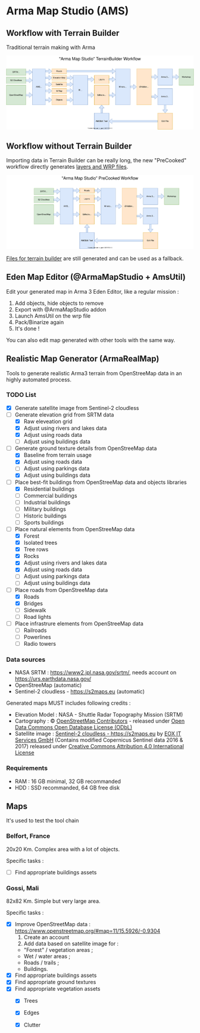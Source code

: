 # Arma Map Studio (AMS)

## Workflow with Terrain Builder

Traditional terrain making with Arma

![Workflow](./docs/workflow-tb.svg)

## Workflow without Terrain Builder

Importing data in Terrain Builder can be really long, the new "PreCooked" workflow directly generates [layers and WRP files](./docs/files.md).

![Workflow](./docs/workflow-precooked.svg)

[Files for terrain builder](./docs/files.md) are still generated and can be used as a fallback.

## Eden Map Editor (@ArmaMapStudio + AmsUtil)

Edit your generated map in Arma 3 Eden Editor, like a regular mission : 
1. Add objects, hide objects to remove
2. Export with @ArmaMapStudio addon
3. Launch AmsUtil on the wrp file
4. Pack/Binarize again
5. It's done !

You can also edit map generated with other tools with the same way.

## Realistic Map Generator (ArmaRealMap)
Tools to generate realistic Arma3 terrain from OpenStreeMap data in an highly automated process.

### TODO List

  - [x] Generate satellite image from Sentinel-2 cloudless
  - [ ] Generate elevation grid from SRTM data
    - [x] Raw eleveation grid
    - [x] Adjust using rivers and lakes data
    - [x] Adjust using roads data
    - [ ] Adjust using buildings data
  - [ ] Generate ground texture details from OpenStreeMap data
    - [x] Baseline from terrain usage
    - [x] Adjust using roads data
    - [ ] Adjust using parkings data
    - [x] Adjust using buildings data
  - [ ] Place best-fit buildings from OpenStreeMap data and objects libraries
    - [x] Residential buildings
    - [ ] Commercial buildings
    - [ ] Industrial buildings
    - [ ] Military buildings
    - [ ] Historic buildings
    - [ ] Sports buildings
  - [ ] Place natural elements from OpenStreeMap data
    - [x] Forest
    - [x] Isolated trees
    - [x] Tree rows
    - [x] Rocks
    - [x] Adjust using rivers and lakes data
    - [x] Adjust using roads data
    - [ ] Adjust using parkings data
    - [ ] Adjust using buildings data
  - [ ] Place roads from OpenStreeMap data
    - [x] Roads
    - [x] Bridges
    - [ ] Sidewalk
    - [ ] Road lights
  - [ ] Place infrastrure elements  from OpenStreeMap data
    - [ ] Railroads
    - [ ] Powerlines
    - [ ] Radio towers

### Data sources

  - NASA SRTM : https://www2.jpl.nasa.gov/srtm/, needs account on https://urs.earthdata.nasa.gov/
  - OpenStreeMap (automatic)
  - Sentinel-2 cloudless - https://s2maps.eu (automatic)
  
Generated maps MUST includes following credits :
  - Elevation Model : NASA - Shuttle Radar Topography Mission (SRTM)
  - Cartography : © <a href="https://www.openstreetmap.org/copyright">OpenStreetMap Contributors</a> - released under <a href="https://opendatacommons.org/licenses/odbl/">Open Data Commons Open Database License (ODbL)</a> 
  - Satellite image : <a xmlns:dct="http://purl.org/dc/terms/" href="https://s2maps.eu" property="dct:title">Sentinel-2 cloudless - https://s2maps.eu</a> by <a xmlns:cc="http://creativecommons.org/ns#" href="https://eox.at" property="cc:attributionName" rel="cc:attributionURL">EOX IT Services GmbH</a> (Contains modified Copernicus Sentinel data 2016 &amp; 2017) released under <a rel="license" href="https://creativecommons.org/licenses/by/4.0/">Creative Commons Attribution 4.0 International License</a>

### Requirements

  - RAM : 16 GB minimal, 32 GB recommanded
  - HDD : SSD recommanded, 64 GB free disk
  
## Maps

It's used to test the tool chain

### Belfort, France

20x20 Km. Complex area with a lot of objects.

Specific tasks : 
  - [ ] Find appropriate buildings assets

### Gossi, Mali

82x82 Km. Simple but very large area.

Specific tasks :
  - [x] Improve OpenStreetMap data : https://www.openstreetmap.org/#map=11/15.5926/-0.9304
    1. Create an account
    2. Add data based on satellite image for :
      - "Forest" / vegetation areas ;
      - Wet / water areas ;
      - Roads / trails ;
      - Buildings.
  - [x] Find appropriate buildings assets
  - [x] Find appropriate ground textures
  - [x] Find appropriate vegetation assets
    - [x] Trees
    - [x] Edges
    - [x] Clutter
  